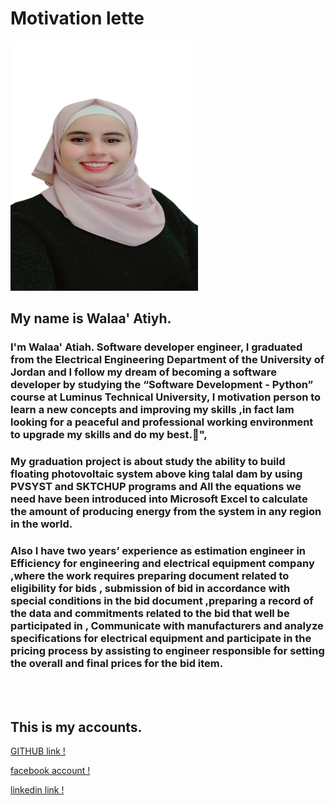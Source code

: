 
# Motivation lette


<img src="./public/images/walaa.png" width="300" height="400">

## My name is Walaa' Atiyh.

  ###  I'm Walaa' Atiah. Software developer engineer, I graduated from the Electrical Engineering Department of the University of Jordan and I follow my dream of becoming a software developer by studying the “Software Development - Python” course  at Luminus Technical University, I motivation person to learn a new concepts and improving my skills ,in fact Iam looking for a peaceful and professional working environment to upgrade my skills and do my best.💜",


### My graduation project is about study the ability to build floating photovoltaic system above king talal dam by using PVSYST and SKTCHUP programs and All the equations we need have been introduced into Microsoft Excel to calculate the amount of producing energy from the system in any region in the world.

### Also I have two years’ experience as estimation engineer in Efficiency for engineering and electrical equipment company ,where the work requires preparing document related to eligibility for bids , submission of bid in accordance with special conditions in the bid document ,preparing a record of the data and commitments related to the bid that well be participated in , Communicate with manufacturers and analyze specifications for electrical equipment and participate in the pricing process by assisting to engineer responsible for setting the overall and final prices for the bid item.

<br>
<br>

## This is my accounts.
[GITHUB link !](https://github.com/WalaaAtiah)

[facebook account !](https://www.facebook.com/people/%D9%88%D9%84%D8%A7%D8%A1-%D8%B9%D8%B7%D9%8A%D8%A9/100002134357943/)

[linkedin link !](https://www.linkedin.com/in/walaa-atiah-103aab209)

       